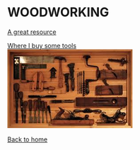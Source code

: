 # WOODWORKING  
[A great resource](https://www.finewoodworking.com/#)  








[Where I buy some tools](https://www.lie-nielsen.com)  
![wood](woodworking.png)











[Back to home](index.md)  


